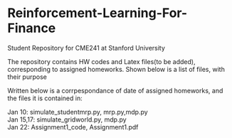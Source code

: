 # Reinforcement-Learning-For-Finance
Student Repository for CME241 at Stanford University

The repository contains HW codes and Latex files(to be added), corresponding to assigned homeworks. Shown below is a list of files, with their purpose


Written below is a corrpespondance of date of assigned homeworks, and the files it is contained in:

Jan 10: simulate_studentmrp.py, mrp.py,mdp.py  
Jan 15,17: simulate_gridworld.py, mdp.py  
Jan 22: Assignment1_code, Assignment1.pdf  





